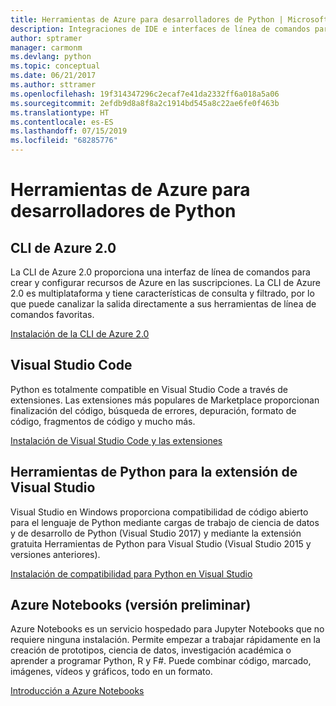 ```yaml
---
title: Herramientas de Azure para desarrolladores de Python | Microsoft Docs
description: Integraciones de IDE e interfaces de línea de comandos para desarrolladores de Python que trabajan con Azure.
author: sptramer
manager: carmonm
ms.devlang: python
ms.topic: conceptual
ms.date: 06/21/2017
ms.author: sttramer
ms.openlocfilehash: 19f314347296c2ecaf7e41da2332ff6a018a5a06
ms.sourcegitcommit: 2efdb9d8a8f8a2c1914bd545a8c22ae6fe0f463b
ms.translationtype: HT
ms.contentlocale: es-ES
ms.lasthandoff: 07/15/2019
ms.locfileid: "68285776"
---
```

# <a name="azure-tools-for-python-developers"></a>Herramientas de Azure para desarrolladores de Python

## <a name="azure-cli-20"></a>CLI de Azure 2.0

La CLI de Azure 2.0 proporciona una interfaz de línea de comandos para crear y configurar recursos de Azure en las suscripciones. La CLI de Azure 2.0 es multiplataforma y tiene características de consulta y filtrado, por lo que puede canalizar la salida directamente a sus herramientas de línea de comandos favoritas. 

[Instalación de la CLI de Azure 2.0](https://docs.microsoft.com/cli/azure/install-azure-cli)

## <a name="visual-studio-code"></a>Visual Studio Code
Python es totalmente compatible en Visual Studio Code a través de extensiones. Las extensiones más populares de Marketplace proporcionan finalización del código, búsqueda de errores, depuración, formato de código, fragmentos de código y mucho más.

[Instalación de Visual Studio Code y las extensiones](https://code.visualstudio.com/docs/languages/python)

## <a name="python-tools-for-visual-studio-extension"></a>Herramientas de Python para la extensión de Visual Studio
Visual Studio en Windows proporciona compatibilidad de código abierto para el lenguaje de Python mediante cargas de trabajo de ciencia de datos y de desarrollo de Python (Visual Studio 2017) y mediante la extensión gratuita Herramientas de Python para Visual Studio (Visual Studio 2015 y versiones anteriores). 

[Instalación de compatibilidad para Python en Visual Studio](https://docs.microsoft.com/visualstudio/python/installation)

## <a name="azure-notebooks-preview"></a>Azure Notebooks (versión preliminar)
Azure Notebooks es un servicio hospedado para Jupyter Notebooks que no requiere ninguna instalación. Permite empezar a trabajar rápidamente en la creación de prototipos, ciencia de datos, investigación académica o aprender a programar Python, R y F#. Puede combinar código, marcado, imágenes, vídeos y gráficos, todo en un formato.

[Introducción a Azure Notebooks](https://notebooks.azure.com/)
